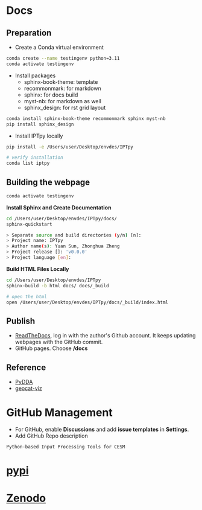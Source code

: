 # Docs

## Preparation

- Create a Conda virtual environment

```bash
conda create --name testingenv python=3.11
conda activate testingenv
```

- Install packages
  - sphinx-book-theme: template
  - recommonmark: for markdown 
  - sphinx: for docs build 
  - myst-nb: for markdown as well
  - sphinx_design: for rst grid layout

```bash
conda install sphinx-book-theme recommonmark sphinx myst-nb
pip install sphinx_design
```

- Install IPTpy locally

```bash
pip install -e /Users/user/Desktop/envdes/IPTpy

# verify installation
conda list iptpy
```

## Building the webpage

```bash
conda activate testingenv
```

**Install Sphinx and Create Documentation**

```bash
cd /Users/user/Desktop/envdes/IPTpy/docs/
sphinx-quickstart

> Separate source and build directories (y/n) [n]:
> Project name: IPTpy
> Author name(s): Yuan Sun, Zhonghua Zheng
> Project release []: 'v0.0.0'
> Project language [en]:
```

**Build HTML Files Locally**

```bash
cd /Users/user/Desktop/envdes/IPTpy
sphinx-build -b html docs/ docs/_build

# open the html
open /Users/user/Desktop/envdes/IPTpy/docs/_build/index.html
```

## Publish

- [ReadTheDocs](https://app.readthedocs.org/), log in with the author's Github account. It keeps updating webpages with the GitHub commit. 
- GitHub pages. Choose **/docs**

## Reference

- [PyDDA](https://github.com/openradar/PyDDA)
- [geocat-viz](https://github.com/NCAR/geocat-viz)

# GitHub Management

- For GitHub, enable **Discussions** and add **issue templates** in **Settings**.
- Add GitHub Repo description

```
Python-based Input Processing Tools for CESM
```



# [pypi](https://pypi.org)



# [Zenodo](https://zenodo.org)